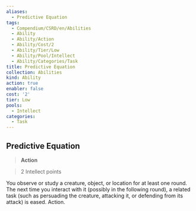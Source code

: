 ```yaml
---
aliases:
  - Predictive Equation
tags:
  - Compendium/CSRD/en/Abilities
  - Ability
  - Ability/Action
  - Ability/Cost/2
  - Ability/Tier/Low
  - Ability/Pool/Intellect
  - Ability/Categories/Task
title: Predictive Equation
collection: Abilities
kind: Ability
action: true
enabler: false
cost: '2'
tier: Low
pools:
  - Intellect
categories:
  - Task
---
```

## Predictive Equation    
>**Action**    
>2 Intellect points  
    
You observe or study a creature, object, or location for at least one round. The next time you interact with it (possibly in the following round), a related task (such as persuading the creature, attacking it, or defending from its attack) is eased. Action.